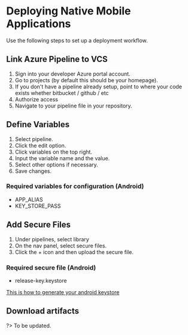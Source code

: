 # Deploying Native Mobile Applications

Use the following steps to set up a deployment workflow.

## Link Azure Pipeline to VCS []()

1. Sign into your developer Azure portal account.
2. Go to projects (by default this should be your homepage).
3. If you don't have a pipeline already setup, point to where your code exists whether bitbucket / github / etc
4. Authorize access
5. Navigate to your pipeline file in your repository.

##  Define Variables

1. Select pipeline.
2. Click the edit option.
3. Click variables on the top right.
4. Input the variable name and the value.
5. Select other options if necessary.
6. Save changes.


### Required variables for configuration (Android)
* APP_ALIAS
* KEY_STORE_PASS

## Add Secure Files

1. Under pipelines, select library
2. On the nav panel, select secure files.
3. Click the + icon and then upload the secure file.
   

### Required secure file (Android)
* release-key.keystore

[This is how to generate your android keystore](https://developer.android.com/studio/publish/app-signing#generate-key)

## Download artifacts

?> To be updated.
